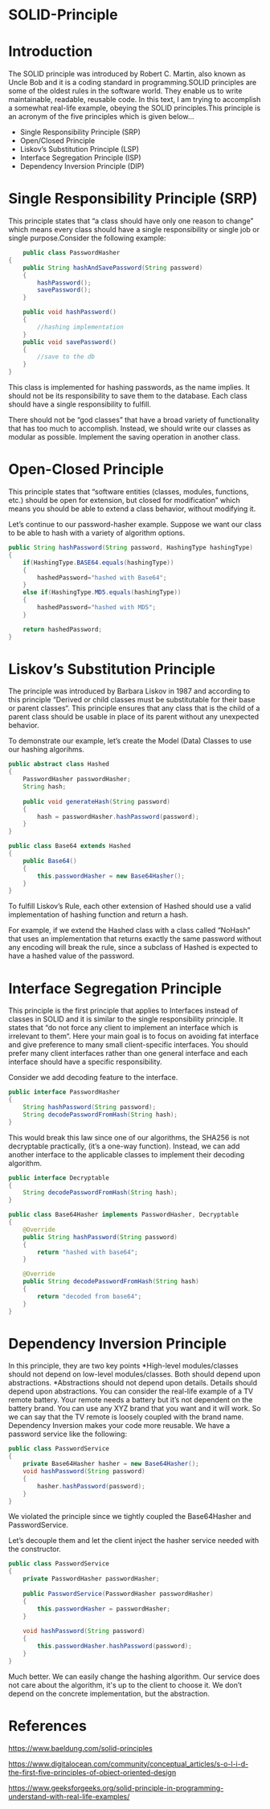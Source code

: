 # SOLID-Principle
# Introduction

The SOLID principle was introduced by Robert C. Martin, also known as Uncle Bob and it is a coding standard in programming.SOLID principles are some of the oldest rules in the software world. They enable us to write maintainable, readable, reusable code. In this text, I am trying to accomplish a somewhat real-life example, obeying the SOLID principles.This principle is an acronym of the five principles which is given below…
* Single Responsibility Principle (SRP)
* Open/Closed Principle
* Liskov’s Substitution Principle (LSP)
* Interface Segregation Principle (ISP)
* Dependency Inversion Principle (DIP)


# Single Responsibility Principle (SRP)

This principle states that “a class should have only one reason to change” which means every class should have a single responsibility or single job or single purpose.Consider the following example:

``` java 
    public class PasswordHasher
{
    public String hashAndSavePassword(String password)
    {
        hashPassword();
        savePassword();
    }

    public void hashPassword()
    {
        //hashing implementation
    }
    public void savePassword()
    {
        //save to the db
    }
}
```
This class is implemented for hashing passwords, as the name implies. It should not be its responsibility to save them to the database. Each class should have a single responsibility to fulfill.

There should not be “god classes” that have a broad variety of functionality that has too much to accomplish. Instead, we should write our classes as modular as possible. Implement the saving operation in another class.

# Open-Closed Principle

This principle states that “software entities (classes, modules, functions, etc.) should be open for extension, but closed for modification” which means you should be able to extend a class behavior, without modifying it.

Let’s continue to our password-hasher example. Suppose we want our class to be able to hash with a variety of algorithm options.

```java 
public String hashPassword(String password, HashingType hashingType)
{
    if(HashingType.BASE64.equals(hashingType))
    {
        hashedPassword="hashed with Base64";
    }
    else if(HashingType.MD5.equals(hashingType))
    {
        hashedPassword="hashed with MD5";
    }

    return hashedPassword;
}
```
# Liskov’s Substitution Principle

The principle was introduced by Barbara Liskov in 1987 and according to this principle “Derived or child classes must be substitutable for their base or parent classes“. This principle ensures that any class that is the child of a parent class should be usable in place of its parent without any unexpected behavior.

To demonstrate our example, let’s create the Model (Data) Classes to use our hashing algorihms.
```java 
public abstract class Hashed
{
    PasswordHasher passwordHasher;
    String hash;
    
    public void generateHash(String password)
    {
        hash = passwordHasher.hashPassword(password);
    }
}
```
```java 
public class Base64 extends Hashed
{
    public Base64()
    {
        this.passwordHasher = new Base64Hasher();
    }
}
```
To fulfill Liskov’s Rule, each other extension of Hashed should use a valid implementation of hashing function and return a hash.

For example, if we extend the Hashed class with a class called “NoHash” that uses an implementation that returns exactly the same password without any encoding will break the rule, since a subclass of Hashed is expected to have a hashed value of the password.


# Interface Segregation Principle

This principle is the first principle that applies to Interfaces instead of classes in SOLID and it is similar to the single responsibility principle. It states that “do not force any client to implement an interface which is irrelevant to them“. Here your main goal is to focus on avoiding fat interface and give preference to many small client-specific interfaces. You should prefer many client interfaces rather than one general interface and each interface should have a specific responsibility.

Consider we add decoding feature to the interface.
```java 
public interface PasswordHasher
{
    String hashPassword(String password);
    String decodePasswordFromHash(String hash);
}
```
This would break this law since one of our algorithms, the SHA256 is not decryptable practically, (it’s a one-way function). Instead, we can add another interface to the applicable classes to implement their decoding algorithm.
```java
public interface Decryptable
{
    String decodePasswordFromHash(String hash);
}
```
```java
public class Base64Hasher implements PasswordHasher, Decryptable
{
    @Override
    public String hashPassword(String password)
    {
        return "hashed with base64";
    }

    @Override
    public String decodePasswordFromHash(String hash)
    {
        return "decoded from base64";
    }
}
```
# Dependency Inversion Principle

In this principle, they are two key points
*High-level modules/classes should not depend on low-level modules/classes. Both should depend upon abstractions.
*Abstractions should not depend upon details. Details should depend upon abstractions.
You can consider the real-life example of a TV remote battery. Your remote needs a battery but it’s not dependent on the battery brand. You can use any XYZ brand that you want and it will work. So we can say that the TV remote is loosely coupled with the brand name. Dependency Inversion makes your code more reusable.
We have a password service like the following:
```java 
public class PasswordService
{
    private Base64Hasher hasher = new Base64Hasher();
    void hashPassword(String password)
    {
        hasher.hashPassword(password);
    }
}
```
We violated the principle since we tightly coupled the Base64Hasher and PasswordService.

Let’s decouple them and let the client inject the hasher service needed with the constructor.
```java
public class PasswordService
{
    private PasswordHasher passwordHasher;
    
    public PasswordService(PasswordHasher passwordHasher)
    {
        this.passwordHasher = passwordHasher;
    }
    
    void hashPassword(String password)
    {
        this.passwordHasher.hashPassword(password);
    }
}
```
Much better. We can easily change the hashing algorithm. Our service does not care about the algorithm, it's up to the client to choose it. We don’t depend on the concrete implementation, but the abstraction.

# References
https://www.baeldung.com/solid-principles

https://www.digitalocean.com/community/conceptual_articles/s-o-l-i-d-the-first-five-principles-of-object-oriented-design

https://www.geeksforgeeks.org/solid-principle-in-programming-understand-with-real-life-examples/
